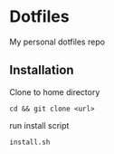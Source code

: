 # Dotfiles

My personal dotfiles repo

## Installation

Clone to home directory

```shell
cd && git clone <url>
```

run install script

```shell
install.sh
```
